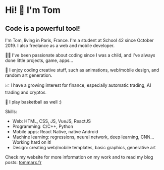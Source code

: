 # Hi! 👋 I'm Tom

## Code is a powerful tool!

I'm Tom, living in Paris, France.
I'm a student at School 42 since October 2019. I also freelance as a web and mobile developer.

👨‍💻  I've been passionate about coding since I was a child, and I've always done little projects, game, apps...

🎨  I enjoy coding creative stuff, such as animations, web/mobile design, and random art generation.

📈  I have a growing interest for finance, especially automatic trading, AI trading and cryptos.

🏀  I play basketball as well :)

Skills:
- Web: HTML, CSS, JS, VueJS, ReactJS
- Programming: C/C++, Python
- Mobile apps: React Native, native Android
- Machine learning: regressions, neural network, deep learning, CNN... Working hard on it!
- Design: creating web/mobile templates, basic graphics, generative art

Check my website for more information on my work and to read my blog posts: [tommarx.fr](https://tommarx.fr)
